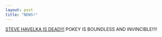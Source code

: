 ```yaml
---
layout: post
title: "NEWS!"
---
```



<span class="strike"><a href="http://yellow5.com/pokey/">STEVE HAVELKA IS DEAD!!!</a></span>
 POKEY IS BOUNDLESS AND INVINCIBLE!!!!
